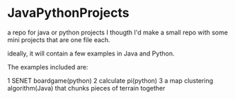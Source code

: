 # JavaPythonProjects

a repo for java or python projects
I thougth I'd make a small repo with some mini projects that are one file each.

ideally, it will contain a few examples in Java and Python. 

The examples included are:

1 SENET boardgame(python)
2 calculate pi(python)
3 a map clustering algorithm(Java) that chunks pieces of terrain together





